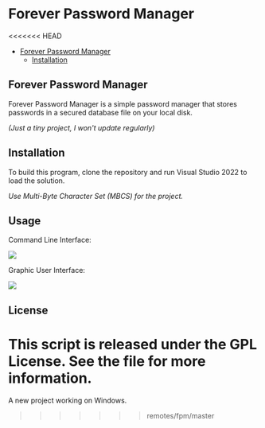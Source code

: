 # Forever Password Manager
<<<<<<< HEAD
<!-- TOC -->

- [Forever Password Manager](#forever-password-manager)
    - [Installation](#installation)

<!-- /TOC -->


## Forever Password Manager

Forever Password Manager is a simple password manager that stores passwords in a secured database file on your local disk.

*(Just a tiny project, I won't update regularly)*

## Installation

To build this program, clone the repository and run Visual Studio 2022 to load the solution.

*Use Multi-Byte Character Set (MBCS) for the project.*

## Usage

Command Line Interface:

![](CLI-help.png)

Graphic User Interface:

![](GUI-help.png)

## License

This script is released under the GPL License. See the <LICENSE> file for more information.
=======

A new project working on Windows.
>>>>>>> remotes/fpm/master
